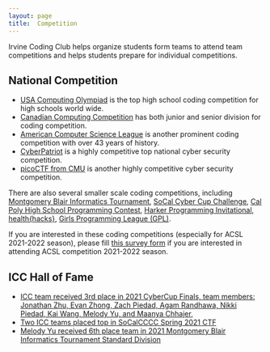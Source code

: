 ```yaml
---
layout: page
title:  Competition
---
```


Irvine Coding Club helps organize students form teams to attend team competitions and helps students prepare for individual competitions.  

## National Competition
* [USA Computing Olympiad](http://usaco.org/index.php) is the top high school coding competition for high schools world wide.
* [Canadian Computing Competition](https://www.competitionsciences.org/competitions/canadian-computing-competition/) has both junior and senior division for coding competition.
* [American Computer Science League](https://www.acsl.org/) is another prominent coding competition with over 43 years of history.
* [CyberPatriot](https://www.uscyberpatriot.org/) is a highly competitive top national cyber security competition.
* [picoCTF from CMU](https://picoctf.org/) is another highly competitive cyber security competition.

There are also several smaller scale coding competitions, including [Montgomery Blair Informatics Tournament](https://mbit.mbhs.edu/), [SoCal Cyber Cup Challenge](https://cyberskyline.com/events/socalccc), [Cal Poly High School Programming Contest](https://www.cpp.edu/~hspc/), [Harker Programming Invitational](https://web.harker.org/programming/), [health{hacks}](https://healthhacks.tech/), [Girls Programming League (GPL)](https://www.girlsprogrammingleague.org/).

If you are interested in these coding competitions (especially for ACSL 2021-2022 season), please fill [this survey form](https://forms.gle/G7gAhVgqa3RVUQZ98) if you are interested in attending ACSL competition 2021-2022  season.


## ICC Hall of Fame

* [ICC team received 3rd place in 2021 CyberCup Finals, team members: Jonathan Zhu, Evan Zhong, Zach Piedad, Agam Randhawa, Nikki Piedad, Kai Wang, Melody Yu, and Maanya Chhajer, ](/2021/05/21/socal-cyber-cup-2021.html)
* [Two ICC teams placed top in SoCalCCCC Spring 2021 CTF](https://socalcccc.ctfd.io/scoreboard)
* [Melody Yu received 6th place team in 2021 Montgomery Blair Informatics Tournament Standard Division](https://mbit.mbhs.edu/archive/2021s/)
